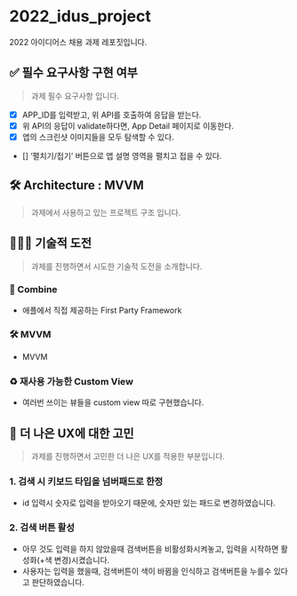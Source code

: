 # 2022_idus_project
2022 아이디어스 채용 과제 레포짓입니다.

## ✅ 필수 요구사항 구현 여부
<Blockquote>
과제 필수 요구사항 입니다.
</Blockquote>

- [x] APP_ID를 입력받고, 위 API를 호출하여 응답을 받는다.
- [x] 위 API의 응답이 validate하다면, App Detail 페이지로 이동한다.
- [x] 앱의 스크린샷 이미지들을 모두 탐색할 수 있다.
- [] ‘펼치기/접기’ 버튼으로 앱 설명 영역을 펼치고 접을 수 있다.

## 🛠 Architecture : MVVM
<Blockquote>
과제에서 사용하고 있는 프로젝트 구조 입니다.
</Blockquote>


## 🏋🏻‍♀️ 기술적 도전 
<Blockquote>
과제를 진행하면서 시도한 기술적 도전을 소개합니다.
</Blockquote>

### 🚜 Combine
- 애플에서 직접 제공하는 First Party Framework

### 🛠 MVVM
- MVVM

### ♻️ 재사용 가능한 Custom View
- 여러번 쓰이는 뷰들을 custom view 따로 구현했습니다.

## 👬 더 나은 UX에 대한 고민
<Blockquote>
과제를 진행하면서 고민한 더 나은 UX를 적용한 부분입니다.
</Blockquote>

### 1. 검색 시 키보드 타입을 넘버패드로 한정
- id 입력시 숫자로 입력을 받아오기 때문에, 숫자만 있는 패드로 변경하였습니다. 

### 2. 검색 버튼 활성
- 아무 것도 입력을 하지 않았을때 검색버튼을 비활성화시켜놓고, 입력을 시작하면 활성화(+색 변경)시켰습니다.
- 사용자는 입력을 했을때, 검색버튼이 색이 바뀜을 인식하고 검색버튼을 누를수 있다고 판단하였습니다.
